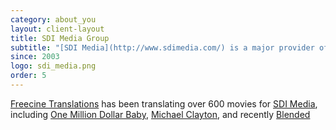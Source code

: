 ```yaml
---
category: about_you
layout: client-layout
title: SDI Media Group
subtitle: "[SDI Media](http://www.sdimedia.com/) is a major provider of subtitling, translation, and language dubbing services to the entertainment industry, based in Culver City, CA, USA"
since: 2003
logo: sdi_media.png
order: 5
---
```



[Freecine Translations](http://freecinetranslations.com/) has been translating over 600 movies for [SDI Media](http://www.sdimedia.com/), including [One Million Dollar Baby](http://en.wikipedia.org/wiki/Million_Dollar_Baby), [Michael Clayton](http://en.wikipedia.org/wiki/Michael_Clayton_(film)), and recently [Blended](http://en.wikipedia.org/wiki/Blended_(film))
